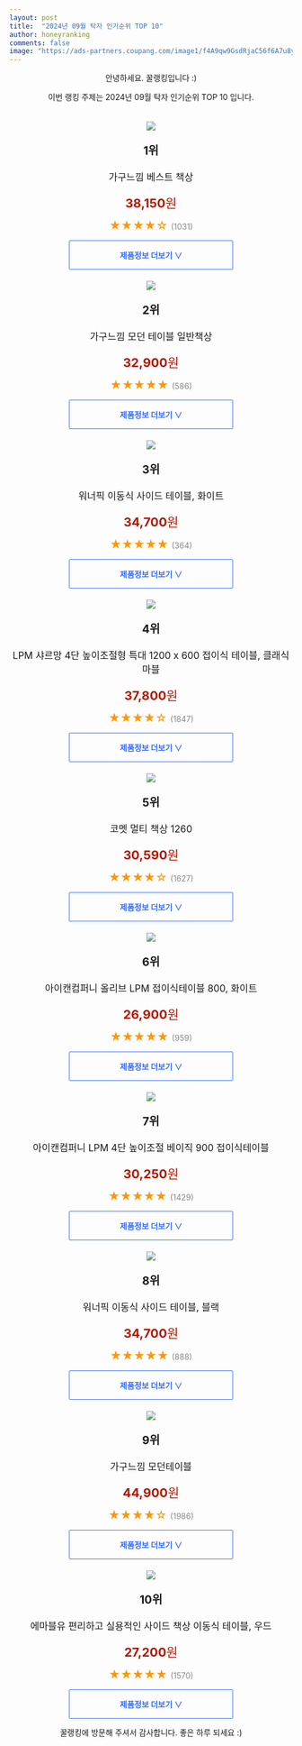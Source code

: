 ```yaml
---
layout: post
title:  "2024년 09월 탁자 인기순위 TOP 10"
author: honeyranking
comments: false
image: "https://ads-partners.coupang.com/image1/f4A9qw9GsdRjaC56f6A7u8yzgqcpFVnpbF8v0IEsRFJhSmoKH02k_iRUoIYWQ75DYy1VSYYGx5jidDzH3Mnc_GRy_iqygAIvJjOXqjBhQjIBbpaaY0NWeF2-xYHEEhgEbvUDaHa7D5U61Ig31o_t6zVmBe9F2U_5I_ATrErzasZ-GLMJlp2iM6u1vUhgGm5hyW7Vj5fMhfXiQnsoz-sAiMMT50bFfEEUouN60FI6if2nZKZr6MVr02zJN8vbLCPCWNK1-1luWhwyF6Onsg1Kj2U="
---
```

<p style="text-align: center;">안녕하세요. 꿀랭킹입니다 :)</p>
<p style="text-align: center;">이번 랭킹 주제는 2024년 09월 탁자 인기순위 TOP 10 입니다.</p><center><img src="https://ads-partners.coupang.com/image1/f4A9qw9GsdRjaC56f6A7u8yzgqcpFVnpbF8v0IEsRFJhSmoKH02k_iRUoIYWQ75DYy1VSYYGx5jidDzH3Mnc_GRy_iqygAIvJjOXqjBhQjIBbpaaY0NWeF2-xYHEEhgEbvUDaHa7D5U61Ig31o_t6zVmBe9F2U_5I_ATrErzasZ-GLMJlp2iM6u1vUhgGm5hyW7Vj5fMhfXiQnsoz-sAiMMT50bFfEEUouN60FI6if2nZKZr6MVr02zJN8vbLCPCWNK1-1luWhwyF6Onsg1Kj2U=" style="margin-top:20px" /></center><p style="text-align: center; font-size: 20px"><b>1위</b></p><p style="text-align: center; font-size: 17px">가구느낌 베스트 책상</p><p style="text-align: center;"><span style="color: #b61800; font-size: 22px;"><b>38,150</b>원</span></p><p style="text-align: center;"><span style="color: #ff9600; font-size: 20px;">★★★★☆ </span><span style="color: #878787;">(1031)</span></p><center><a href="https://link.coupang.com/re/AFFSDP?lptag=AF3899140&subid=honeyrank&pageKey=6263718247&itemId=12768042424&vendorItemId=80034208845&traceid=V0-153-886e47399bb53b32&requestid=20240921130000142305619580&token=31850C%7CMIXED"><div style="font-size: 14px; display: inline-block; padding: 15px 90px; color: #346aff; border-radius: 2px; border: 1px solid #346aff; cursor: pointer;"><b>제품정보 더보기 &or;</b></div></a></center><center><img src="https://ads-partners.coupang.com/image1/r7tUU4Nt47g3w7LBr7pILH0Wpaegsr440s11I2P79YV18UaGDg6x3HQXwGbOchDRhEDSXmnJWrYopZaRxRqpGBOEWvSJzy6xdIZFIrV9aveVurPP9Rpt1CTSEmvfl7mlg_i63BguAWGRDXKJvNPBZDtE-uKEivmyH6CRQ1Ql138cNuqiMfyvCGtmyRCch4Yo3vwv1wQo_v5Pq5Kf_6xFpSKzkn2FKjtUlaS-r8frQsvMSR5muOI1Gn1FnqHSD_ye8-bqjeSTomFdLjinQSvh_L-KLyxOKekwTY4=" style="margin-top:20px" /></center><p style="text-align: center; font-size: 20px"><b>2위</b></p><p style="text-align: center; font-size: 17px">가구느낌 모던 테이블 일반책상</p><p style="text-align: center;"><span style="color: #b61800; font-size: 22px;"><b>32,900</b>원</span></p><p style="text-align: center;"><span style="color: #ff9600; font-size: 20px;">★★★★★ </span><span style="color: #878787;">(586)</span></p><center><a href="https://link.coupang.com/re/AFFSDP?lptag=AF3899140&subid=honeyrank&pageKey=8156265960&itemId=23238248925&vendorItemId=75123385463&traceid=V0-153-d0d761ede27d6fd4&requestid=20240921130000142305619580&token=31850C%7CMIXED"><div style="font-size: 14px; display: inline-block; padding: 15px 90px; color: #346aff; border-radius: 2px; border: 1px solid #346aff; cursor: pointer;"><b>제품정보 더보기 &or;</b></div></a></center><center><img src="https://ads-partners.coupang.com/image1/9Rrf8wnay2WmiWEM9fzKLuq-lGEF8SKQ3YgFpFzw7f3HgYqUw3J07sZqCO2P9qBt1K3TwSS3O5ngLn4xweev1HKqDZ-TgXhMoeML54EvWXhspv1En5gq5C9agCjFTzvz0gjIarZlLhrQamDInl6VMWK_q1uwqkFD07Df1k5RiKZG0Rhv5bBOh_TgvD4Y37i9Oi_7as8ERx0KNsWMeWhlSQaf_SSRUkjfEnbayqBSdeFkiW57gUuTAmpESaqrloYGrCKOACLyZfbj_yXmOCTdarAJtrggxGnQxOohBwFi3jiICVyTsZcHiAzddQ-wFNez" style="margin-top:20px" /></center><p style="text-align: center; font-size: 20px"><b>3위</b></p><p style="text-align: center; font-size: 17px">워너픽 이동식 사이드 테이블, 화이트</p><p style="text-align: center;"><span style="color: #b61800; font-size: 22px;"><b>34,700</b>원</span></p><p style="text-align: center;"><span style="color: #ff9600; font-size: 20px;">★★★★★ </span><span style="color: #878787;">(364)</span></p><center><a href="https://link.coupang.com/re/AFFSDP?lptag=AF3899140&subid=honeyrank&pageKey=8020102979&itemId=22409716960&vendorItemId=89454638356&traceid=V0-153-bc57d731b981ea08&clickBeacon=f9072210-77cd-11ef-94fa-df48478e2997%7E3&requestid=20240921130000142305619580&token=31850C%7CMIXED"><div style="font-size: 14px; display: inline-block; padding: 15px 90px; color: #346aff; border-radius: 2px; border: 1px solid #346aff; cursor: pointer;"><b>제품정보 더보기 &or;</b></div></a></center><center><img src="https://ads-partners.coupang.com/image1/wNFs3JuhnRVgjf9NwGb72ee5auv1UArc3nJUydNhBmZmrib7FRfNXdmyQOnRUgpKARXfKdZFESGpclcRF4GQjjXTSinf5Sa466mQbwiF8u3ifCDmBIK5Uimgq1f-_y1YnMxx-RbpQ3Haf3a1R7EJck32OFrNuy10T74wfDNPiUrvvAJckW0xnAPBBuvvSNnG8DFzqln-d-Fk4iHOhwr10zQ5V3KPj_ctRjuwp3xfAPoa5yzhjuQ_8LwnnuAZ5urHHULuk3RnacNV0o4MEudNMVFJcOoS4w==" style="margin-top:20px" /></center><p style="text-align: center; font-size: 20px"><b>4위</b></p><p style="text-align: center; font-size: 17px">LPM 샤르망 4단 높이조절형 특대 1200 x 600 접이식 테이블, 클래식마블</p><p style="text-align: center;"><span style="color: #b61800; font-size: 22px;"><b>37,800</b>원</span></p><p style="text-align: center;"><span style="color: #ff9600; font-size: 20px;">★★★★☆ </span><span style="color: #878787;">(1847)</span></p><center><a href="https://link.coupang.com/re/AFFSDP?lptag=AF3899140&subid=honeyrank&pageKey=6837812186&itemId=16251170680&vendorItemId=83444359993&traceid=V0-153-872d8f1402f6bfed&clickBeacon=f9072210-77cd-11ef-9cbb-1b331ff0e0c6%7E3&requestid=20240921130000142305619580&token=31850C%7CMIXED"><div style="font-size: 14px; display: inline-block; padding: 15px 90px; color: #346aff; border-radius: 2px; border: 1px solid #346aff; cursor: pointer;"><b>제품정보 더보기 &or;</b></div></a></center><center><img src="https://ads-partners.coupang.com/image1/kW90v4ZWUj4zhO9okS4b1XNMunoaS8xXf-9BxxG1p8mpMgI_V6Sfj6kghwj2F34l6aE9IEBpm3RIDKOVDZXIaRafWpznsTAslQR_VvE_Q7qschpP04vcdqSRR_8VeuhkA_4K-4xuJUNCaHUKfzBRhOlJfqN99FvhOUTfOhoDu0ALCShhrdvRb1XxoMGLsmdDPFwwhRYC5mlnelaML8_tKAaSjyjT0grag5IZYq6GKbdzM6vOrTYnj8u1KqYHo53ZtafWsT-sZ95EbIW0Aw2SXKjlXgL4ccmJcQ==" style="margin-top:20px" /></center><p style="text-align: center; font-size: 20px"><b>5위</b></p><p style="text-align: center; font-size: 17px">코멧 멀티 책상 1260</p><p style="text-align: center;"><span style="color: #b61800; font-size: 22px;"><b>30,590</b>원</span></p><p style="text-align: center;"><span style="color: #ff9600; font-size: 20px;">★★★★☆ </span><span style="color: #878787;">(1627)</span></p><center><a href="https://link.coupang.com/re/AFFSDP?lptag=AF3899140&subid=honeyrank&pageKey=1601845545&itemId=2736017012&vendorItemId=70726113215&traceid=V0-153-5984bd165958caa5&requestid=20240921130000142305619580&token=31850C%7CMIXED"><div style="font-size: 14px; display: inline-block; padding: 15px 90px; color: #346aff; border-radius: 2px; border: 1px solid #346aff; cursor: pointer;"><b>제품정보 더보기 &or;</b></div></a></center><center><img src="https://ads-partners.coupang.com/image1/YNQrzJOm724phQWjYAOZqUfese6bFlBWQSCQxd2uJ5idNrwIl1I8eUqrfZvlWWrY5U6Kv6W9WGXw9Te1yT9OMrvpAjLT1FXWD3c6y_8kzojb51zNhbbYfYMGC9wrVwuC6bVnwNyvyDfB0k1gCZ88WgU3_8ze-6Mj85wqJyU4GqFtM47X0NncbvFhfJn2W1WjQ9GKU5YKhPe7ZxDOt0VpHtdfvdWU6xbtd_ZeTTLylwu9gqvXvaaboRTpljCNspTmfxymyj8LJ0G65F-V_hPJa4dA-itsq-7PHsaAwrB9Cw==" style="margin-top:20px" /></center><p style="text-align: center; font-size: 20px"><b>6위</b></p><p style="text-align: center; font-size: 17px">아이캔컴퍼니 올리브 LPM 접이식테이블 800, 화이트</p><p style="text-align: center;"><span style="color: #b61800; font-size: 22px;"><b>26,900</b>원</span></p><p style="text-align: center;"><span style="color: #ff9600; font-size: 20px;">★★★★★ </span><span style="color: #878787;">(959)</span></p><center><a href="https://link.coupang.com/re/AFFSDP?lptag=AF3899140&subid=honeyrank&pageKey=5897511843&itemId=10388701486&vendorItemId=77670738669&traceid=V0-153-beab7cc79ec65bfc&clickBeacon=f9072210-77cd-11ef-88f3-7f51f83ad82f%7E3&requestid=20240921130000142305619580&token=31850C%7CMIXED"><div style="font-size: 14px; display: inline-block; padding: 15px 90px; color: #346aff; border-radius: 2px; border: 1px solid #346aff; cursor: pointer;"><b>제품정보 더보기 &or;</b></div></a></center><center><img src="https://ads-partners.coupang.com/image1/m5df94FsVNljqy3lm3ITA_-tLZp8Tv9mcYtT5j2X9GznHZJKU_XNA2ZXx_b8k_YpreAy1qaLJjl32g_7XSDO4PA5MnWGJypFo8U9RPINHuiAL5tpEmED45luGzN46lw_aUrgAasTHn-satMZJnb0c8nwIAQq6asJAgnrlojcH1h_L8k4yU7ox5-Pvo7lj63c8EC74owKLHR5U8WNz4qD3TYtunDOWoEfptJIXQbrKmQ4kQ8dt1ycvKbzmT9VWgib9eGhrAcWGTdj1eglDD06GA9rn9N_8KHrqeI=" style="margin-top:20px" /></center><p style="text-align: center; font-size: 20px"><b>7위</b></p><p style="text-align: center; font-size: 17px">아이캔컴퍼니 LPM 4단 높이조절 베이직 900 접이식테이블</p><p style="text-align: center;"><span style="color: #b61800; font-size: 22px;"><b>30,250</b>원</span></p><p style="text-align: center;"><span style="color: #ff9600; font-size: 20px;">★★★★★ </span><span style="color: #878787;">(1429)</span></p><center><a href="https://link.coupang.com/re/AFFSDP?lptag=AF3899140&subid=honeyrank&pageKey=4760035821&itemId=1058151963&vendorItemId=5533125860&traceid=V0-153-4328f3ae90d615b0&requestid=20240921130000142305619580&token=31850C%7CMIXED"><div style="font-size: 14px; display: inline-block; padding: 15px 90px; color: #346aff; border-radius: 2px; border: 1px solid #346aff; cursor: pointer;"><b>제품정보 더보기 &or;</b></div></a></center><center><img src="https://ads-partners.coupang.com/image1/Zb2oLlk8YNzJVHzEZSZiBFIva2M-EUPlh-VufyexXjc0TTgWE9kDyBu_taEH9iAw7fmGxORv62yMzpJNAUywN2G8Liw9T7sY9hLOrGAw0QiEl6b6-UId5oPZUNIadDna-N7S_iAAlJV564w0W5GeoyY-CVFifII8TAq72vdlS7uGZxALL9qs0RM85xv4sYorw_lUFQK-5e99BhpQQBXDWN2TH_0dCSDmWQEd7xvDhTi_m1v1uHg5CdMzyY0qcrWGhi4rK4pFF7ridjpX1Qo4EQgeJbZZlrpMJQ_7XXr4ywHzsO4bExf8-UN_EdoZ3QU=" style="margin-top:20px" /></center><p style="text-align: center; font-size: 20px"><b>8위</b></p><p style="text-align: center; font-size: 17px">워너픽 이동식 사이드 테이블, 블랙</p><p style="text-align: center;"><span style="color: #b61800; font-size: 22px;"><b>34,700</b>원</span></p><p style="text-align: center;"><span style="color: #ff9600; font-size: 20px;">★★★★★ </span><span style="color: #878787;">(888)</span></p><center><a href="https://link.coupang.com/re/AFFSDP?lptag=AF3899140&subid=honeyrank&pageKey=8020102979&itemId=22409716991&vendorItemId=89454638390&traceid=V0-153-bc57d731b981ea08&clickBeacon=f9072210-77cd-11ef-82bf-a35529790a4f%7E3&requestid=20240921130000142305619580&token=31850C%7CMIXED"><div style="font-size: 14px; display: inline-block; padding: 15px 90px; color: #346aff; border-radius: 2px; border: 1px solid #346aff; cursor: pointer;"><b>제품정보 더보기 &or;</b></div></a></center><center><img src="https://ads-partners.coupang.com/image1/h-TOolxlFgaFFZIThza_C46w_l87e6vsfdKGzV_854MSPn2yxMN0iYVLtiVqmXkPyxUSP4Y1hWj6PUkfUHczy6XlThYE84YIatJlisjZMs_BgfuYOKodMejBK8AO60TpZujqwzJ85K7qW_rSvA6ny3d1ltPhfVGjbVQFQewL8Bf3C2x5sKE6nr-t8tyeq5ULvkamhWs-oRQUeyaCUopyWV7F2R3rtk55l2B-HrKlBGEviKGuo0V3dC-bJTBdnvgp8z56oUKIDZT_gNVsExxDk7JjXKPEnBQ1EQ==" style="margin-top:20px" /></center><p style="text-align: center; font-size: 20px"><b>9위</b></p><p style="text-align: center; font-size: 17px">가구느낌 모던테이블</p><p style="text-align: center;"><span style="color: #b61800; font-size: 22px;"><b>44,900</b>원</span></p><p style="text-align: center;"><span style="color: #ff9600; font-size: 20px;">★★★★☆ </span><span style="color: #878787;">(1986)</span></p><center><a href="https://link.coupang.com/re/AFFSDP?lptag=AF3899140&subid=honeyrank&pageKey=8156265960&itemId=23238265545&vendorItemId=72865733769&traceid=V0-153-d0d761ede27d6fd4&requestid=20240921130000142305619580&token=31850C%7CMIXED"><div style="font-size: 14px; display: inline-block; padding: 15px 90px; color: #346aff; border-radius: 2px; border: 1px solid #346aff; cursor: pointer;"><b>제품정보 더보기 &or;</b></div></a></center><center><img src="https://ads-partners.coupang.com/image1/7bqDraBLugtOv9R37bGI4JTyWpCdzUVZchLGFPLHC1qMUDuwYcViJLqqE0Yx5_Wpq5UvcD6Xv2MBgvy3aUOjpC7ks6UX3KKyo4M8RrSXPpZEXAKPois9qVqBPi8b33Jx2urPlkRY626xF6D23FJXpGduJeqQyTBCVYk-WO6YlybuSRfePIMVCRQsoa8WV0-jV5SrEDaZyO-Xr3Had3dQ7FZL3KNM6q_qZgc0vGFcaeuATiKT6iZaovrAB41_p6nsWoUjubw9S6daOVnS9BENxaNBEygoSSCf99dY1j77s7suvX5vN1MkXS33EKQxRTjL" style="margin-top:20px" /></center><p style="text-align: center; font-size: 20px"><b>10위</b></p><p style="text-align: center; font-size: 17px">에마블유 편리하고 실용적인 사이드 책상 이동식 테이블, 우드</p><p style="text-align: center;"><span style="color: #b61800; font-size: 22px;"><b>27,200</b>원</span></p><p style="text-align: center;"><span style="color: #ff9600; font-size: 20px;">★★★★★ </span><span style="color: #878787;">(1570)</span></p><center><a href="https://link.coupang.com/re/AFFSDP?lptag=AF3899140&subid=honeyrank&pageKey=7967318853&itemId=22051619395&vendorItemId=89098891403&traceid=V0-153-3da04a2af72f37f8&clickBeacon=f9074920-77cd-11ef-8dd2-2908a6be9bcc%7E3&requestid=20240921130000142305619580&token=31850C%7CMIXED"><div style="font-size: 14px; display: inline-block; padding: 15px 90px; color: #346aff; border-radius: 2px; border: 1px solid #346aff; cursor: pointer;"><b>제품정보 더보기 &or;</b></div></a></center><p style="text-align: center;">꿀랭킹에 방문해 주셔서 감사합니다. 좋은 하루 되세요 :)</p>